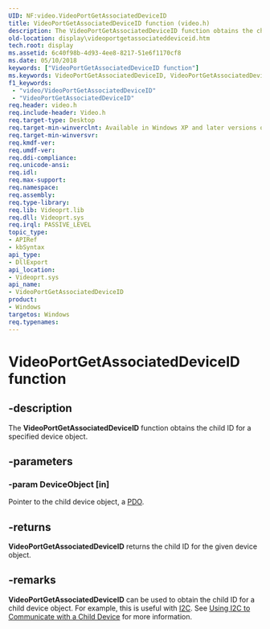 ```yaml
---
UID: NF:video.VideoPortGetAssociatedDeviceID
title: VideoPortGetAssociatedDeviceID function (video.h)
description: The VideoPortGetAssociatedDeviceID function obtains the child ID for a specified device object.
old-location: display\videoportgetassociateddeviceid.htm
tech.root: display
ms.assetid: 6c40f98b-4d93-4ee8-8217-51e6f1170cf8
ms.date: 05/10/2018
keywords: ["VideoPortGetAssociatedDeviceID function"]
ms.keywords: VideoPortGetAssociatedDeviceID, VideoPortGetAssociatedDeviceID function [Display Devices], VideoPort_Functions_56a3fa57-fd1a-4b45-8de7-ee9450a525f4.xml, display.videoportgetassociateddeviceid, video/VideoPortGetAssociatedDeviceID
f1_keywords:
 - "video/VideoPortGetAssociatedDeviceID"
 - "VideoPortGetAssociatedDeviceID"
req.header: video.h
req.include-header: Video.h
req.target-type: Desktop
req.target-min-winverclnt: Available in Windows XP and later versions of the Windows operating systems.
req.target-min-winversvr: 
req.kmdf-ver: 
req.umdf-ver: 
req.ddi-compliance: 
req.unicode-ansi: 
req.idl: 
req.max-support: 
req.namespace: 
req.assembly: 
req.type-library: 
req.lib: Videoprt.lib
req.dll: Videoprt.sys
req.irql: PASSIVE_LEVEL
topic_type:
- APIRef
- kbSyntax
api_type:
- DllExport
api_location:
- Videoprt.sys
api_name:
- VideoPortGetAssociatedDeviceID
product:
- Windows
targetos: Windows
req.typenames: 
---
```


# VideoPortGetAssociatedDeviceID function


## -description


The <b>VideoPortGetAssociatedDeviceID</b> function obtains the child ID for a specified device object.


## -parameters




### -param DeviceObject [in]

Pointer to the child device object, a <a href="https://docs.microsoft.com/windows-hardware/drivers/">PDO</a>.


## -returns



<b>VideoPortGetAssociatedDeviceID</b> returns the child ID for the given device object.




## -remarks



<b>VideoPortGetAssociatedDeviceID</b> can be used to obtain the child ID for a child device object. For example, this is useful with <a href="https://docs.microsoft.com/windows-hardware/drivers/">I2C</a>. See <a href="https://docs.microsoft.com/windows-hardware/drivers/display/using-i2c-to-communicate-with-a-child-device">Using I2C to Communicate with a Child Device</a> for more information. 




